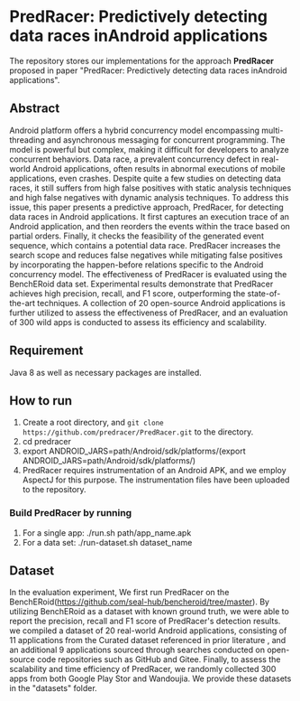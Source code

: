 # PredRacer: Predictively detecting data races inAndroid applications

The repository stores our implementations for the approach **PredRacer** proposed in paper "PredRacer: Predictively detecting data races inAndroid applications". 

## Abstract
Android platform offers a hybrid concurrency model encompassing multi-threading and asynchronous messaging for concurrent programming. The model is powerful but complex, making it difficult for developers to analyze concurrent behaviors. Data race, a prevalent concurrency defect in real-world Android applications, often results in abnormal executions of mobile applications, even crashes. Despite quite a few studies on detecting data races, it still suffers from high false positives with static analysis techniques and high false negatives with dynamic analysis techniques.
To address this issue, this paper presents a predictive approach, PredRacer, for detecting data races in Android applications. It first captures an execution trace of an Android application, and then  reorders the events within the trace based on partial orders. Finally, it checks the feasibility of the generated event sequence, which contains a potential data race. PredRacer increases the search scope and reduces false negatives while mitigating false positives by incorporating the happen-before relations specific to the Android concurrency model. The effectiveness of PredRacer is evaluated using the BenchERoid data set. Experimental results demonstrate that PredRacer achieves high precision, recall, and F1 score, outperforming the state-of-the-art techniques. A collection of 20 open-source Android applications is further utilized to assess the effectiveness of PredRacer, and an evaluation of 300 wild apps is conducted to assess its efficiency and scalability.


## Requirement

Java 8 as well as necessary packages are installed. 

## How to run
1. Create a root directory, and `git clone https://github.com/predracer/PredRacer.git` to the directory.
2. cd predracer
3. export ANDROID_JARS=path/Android/sdk/platforms/(export ANDROID_JARS=path/Android/sdk/platforms/)
4. PredRacer requires instrumentation of an Android APK, and we employ AspectJ for this purpose. The instrumentation files have been uploaded to the repository.
### Build PredRacer by running
1. For a single app: ./run.sh path/app_name.apk
2. For a data set: ./run-dataset.sh dataset_name

## Dataset
In the evaluation experiment, We first run PredRacer on the BenchERoid(https://github.com/seal-hub/bencheroid/tree/master). By utilizing BenchERoid as a dataset with known ground truth, we were able to report the precision, recall  and F1 score of PredRacer's detection results. we compiled a dataset of 20 real-world Android applications, consisting of 11 applications from the Curated dataset referenced in prior literature , and an additional 9 applications sourced through searches conducted on open-source code repositories such as GitHub and Gitee. Finally, to assess the scalability and time efficiency of PredRacer, we randomly collected 300 apps from both Google Play Stor and Wandoujia. We provide these datasets in the "datasets" folder.



